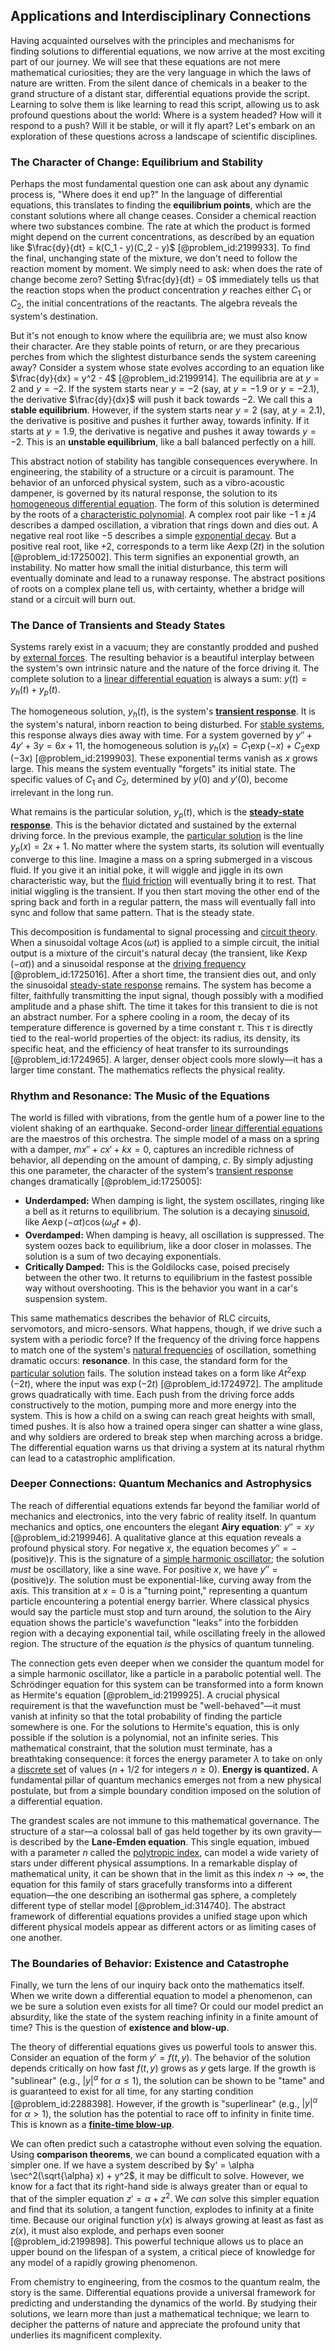 ## Applications and Interdisciplinary Connections

Having acquainted ourselves with the principles and mechanisms for finding solutions to differential equations, we now arrive at the most exciting part of our journey. We will see that these equations are not mere mathematical curiosities; they are the very language in which the laws of nature are written. From the silent dance of chemicals in a beaker to the grand structure of a distant star, differential equations provide the script. Learning to solve them is like learning to read this script, allowing us to ask profound questions about the world: Where is a system headed? How will it respond to a push? Will it be stable, or will it fly apart? Let's embark on an exploration of these questions across a landscape of scientific disciplines.

### The Character of Change: Equilibrium and Stability

Perhaps the most fundamental question one can ask about any dynamic process is, "Where does it end up?" In the language of differential equations, this translates to finding the **equilibrium points**, which are the constant solutions where all change ceases. Consider a chemical reaction where two substances combine. The rate at which the product is formed might depend on the current concentrations, as described by an equation like $\frac{dy}{dt} = k(C_1 - y)(C_2 - y)$ [@problem_id:2199933]. To find the final, unchanging state of the mixture, we don't need to follow the reaction moment by moment. We simply need to ask: when does the rate of change become zero? Setting $\frac{dy}{dt} = 0$ immediately tells us that the reaction stops when the product concentration $y$ reaches either $C_1$ or $C_2$, the initial concentrations of the reactants. The algebra reveals the system's destination.

But it's not enough to know where the equilibria are; we must also know their character. Are they stable points of return, or are they precarious perches from which the slightest disturbance sends the system careening away? Consider a system whose state evolves according to an equation like $\frac{dy}{dx} = y^2 - 4$ [@problem_id:2199914]. The equilibria are at $y=2$ and $y=-2$. If the system starts near $y=-2$ (say, at $y=-1.9$ or $y=-2.1$), the derivative $\frac{dy}{dx}$ will push it back towards $-2$. We call this a **stable equilibrium**. However, if the system starts near $y=2$ (say, at $y=2.1$), the derivative is positive and pushes it further away, towards infinity. If it starts at $y=1.9$, the derivative is negative and pushes it away towards $y=-2$. This is an **unstable equilibrium**, like a ball balanced perfectly on a hill.

This abstract notion of stability has tangible consequences everywhere. In engineering, the stability of a structure or a circuit is paramount. The behavior of an unforced physical system, such as a vibro-acoustic dampener, is governed by its natural response, the solution to its [homogeneous differential equation](@article_id:175902). The form of this solution is determined by the roots of a [characteristic polynomial](@article_id:150415). A complex root pair like $-1 \pm j4$ describes a damped oscillation, a vibration that rings down and dies out. A negative real root like $-5$ describes a simple [exponential decay](@article_id:136268). But a positive real root, like $+2$, corresponds to a term like $A\exp(2t)$ in the solution [@problem_id:1725002]. This term signifies an exponential growth, an instability. No matter how small the initial disturbance, this term will eventually dominate and lead to a runaway response. The abstract positions of roots on a complex plane tell us, with certainty, whether a bridge will stand or a circuit will burn out.

### The Dance of Transients and Steady States

Systems rarely exist in a vacuum; they are constantly prodded and pushed by [external forces](@article_id:185989). The resulting behavior is a beautiful interplay between the system's own intrinsic nature and the nature of the force driving it. The complete solution to a [linear differential equation](@article_id:168568) is always a sum: $y(t) = y_h(t) + y_p(t)$.

The homogeneous solution, $y_h(t)$, is the system's **[transient response](@article_id:164656)**. It is the system's natural, inborn reaction to being disturbed. For [stable systems](@article_id:179910), this response always dies away with time. For a system governed by $y'' + 4y' + 3y = 6x+11$, the homogeneous solution is $y_h(x) = C_1\exp(-x) + C_2\exp(-3x)$ [@problem_id:2199903]. These exponential terms vanish as $x$ grows large. This means the system eventually "forgets" its initial state. The specific values of $C_1$ and $C_2$, determined by $y(0)$ and $y'(0)$, become irrelevant in the long run.

What remains is the particular solution, $y_p(t)$, which is the **[steady-state response](@article_id:173293)**. This is the behavior dictated and sustained by the external driving force. In the previous example, the [particular solution](@article_id:148586) is the line $y_p(x) = 2x+1$. No matter where the system starts, its solution will eventually converge to this line. Imagine a mass on a spring submerged in a viscous fluid. If you give it an initial poke, it will wiggle and jiggle in its own characteristic way, but the [fluid friction](@article_id:268074) will eventually bring it to rest. That initial wiggling is the transient. If you then start moving the other end of the spring back and forth in a regular pattern, the mass will eventually fall into sync and follow that same pattern. That is the steady state.

This decomposition is fundamental to signal processing and [circuit theory](@article_id:188547). When a sinusoidal voltage $A\cos(\omega t)$ is applied to a simple circuit, the initial output is a mixture of the circuit's natural decay (the transient, like $K\exp(-\alpha t)$) and a sinusoidal response at the [driving frequency](@article_id:181105) [@problem_id:1725016]. After a short time, the transient dies out, and only the sinusoidal [steady-state response](@article_id:173293) remains. The system has become a filter, faithfully transmitting the input signal, though possibly with a modified amplitude and a phase shift. The time it takes for this transient to die is not an abstract number. For a sphere cooling in a room, the decay of its temperature difference is governed by a time constant $\tau$. This $\tau$ is directly tied to the real-world properties of the object: its radius, its density, its specific heat, and the efficiency of heat transfer to its surroundings [@problem_id:1724965]. A larger, denser object cools more slowly—it has a larger time constant. The mathematics reflects the physical reality.

### Rhythm and Resonance: The Music of the Equations

The world is filled with vibrations, from the gentle hum of a power line to the violent shaking of an earthquake. Second-order [linear differential equations](@article_id:149871) are the maestros of this orchestra. The simple model of a mass on a spring with a damper, $m x'' + c x' + kx = 0$, captures an incredible richness of behavior, all depending on the amount of damping, $c$. By simply adjusting this one parameter, the character of the system's [transient response](@article_id:164656) changes dramatically [@problem_id:1725005]:

*   **Underdamped:** When damping is light, the system oscillates, ringing like a bell as it returns to equilibrium. The solution is a decaying [sinusoid](@article_id:274504), like $A \exp(-\alpha t) \cos(\omega_d t + \phi)$.
*   **Overdamped:** When damping is heavy, all oscillation is suppressed. The system oozes back to equilibrium, like a door closer in molasses. The solution is a sum of two decaying exponentials.
*   **Critically Damped:** This is the Goldilocks case, poised precisely between the other two. It returns to equilibrium in the fastest possible way without overshooting. This is the behavior you want in a car's suspension system.

This same mathematics describes the behavior of RLC circuits, servomotors, and micro-sensors. What happens, though, if we drive such a system with a periodic force? If the frequency of the driving force happens to match one of the system's [natural frequencies](@article_id:173978) of oscillation, something dramatic occurs: **resonance**. In this case, the standard form for the [particular solution](@article_id:148586) fails. The solution instead takes on a form like $At^2 \exp(-2t)$, where the input was $\exp(-2t)$ [@problem_id:1724972]. The amplitude grows quadratically with time. Each push from the driving force adds constructively to the motion, pumping more and more energy into the system. This is how a child on a swing can reach great heights with small, timed pushes. It is also how a trained opera singer can shatter a wine glass, and why soldiers are ordered to break step when marching across a bridge. The differential equation warns us that driving a system at its natural rhythm can lead to a catastrophic amplification.

### Deeper Connections: Quantum Mechanics and Astrophysics

The reach of differential equations extends far beyond the familiar world of mechanics and electronics, into the very fabric of reality itself. In quantum mechanics and optics, one encounters the elegant **Airy equation**: $y'' = xy$ [@problem_id:2199946]. A qualitative glance at this equation reveals a profound physical story. For negative $x$, the equation becomes $y'' = -(\text{positive})y$. This is the signature of a [simple harmonic oscillator](@article_id:145270); the solution *must* be oscillatory, like a sine wave. For positive $x$, we have $y'' = (\text{positive})y$. The solution must be exponential-like, curving away from the axis. This transition at $x=0$ is a "turning point," representing a quantum particle encountering a potential energy barrier. Where classical physics would say the particle must stop and turn around, the solution to the Airy equation shows the particle's wavefunction "leaks" into the forbidden region with a decaying exponential tail, while oscillating freely in the allowed region. The structure of the equation *is* the physics of quantum tunneling.

The connection gets even deeper when we consider the quantum model for a simple harmonic oscillator, like a particle in a parabolic potential well. The Schrödinger equation for this system can be transformed into a form known as Hermite's equation [@problem_id:2199925]. A crucial physical requirement is that the wavefunction must be "well-behaved"—it must vanish at infinity so that the total probability of finding the particle somewhere is one. For the solutions to Hermite's equation, this is only possible if the solution is a polynomial, not an infinite series. This mathematical constraint, that the solution must terminate, has a breathtaking consequence: it forces the energy parameter $\lambda$ to take on only a [discrete set](@article_id:145529) of values ($n + 1/2$ for integers $n \ge 0$). **Energy is quantized.** A fundamental pillar of quantum mechanics emerges not from a new physical postulate, but from a simple boundary condition imposed on the solution of a differential equation.

The grandest scales are not immune to this mathematical governance. The structure of a star—a colossal ball of gas held together by its own gravity—is described by the **Lane-Emden equation**. This single equation, imbued with a parameter $n$ called the [polytropic index](@article_id:136774), can model a wide variety of stars under different physical assumptions. In a remarkable display of mathematical unity, it can be shown that in the limit as this index $n \to \infty$, the equation for this family of stars gracefully transforms into a different equation—the one describing an isothermal gas sphere, a completely different type of stellar model [@problem_id:314740]. The abstract framework of differential equations provides a unified stage upon which different physical models appear as different actors or as limiting cases of one another.

### The Boundaries of Behavior: Existence and Catastrophe

Finally, we turn the lens of our inquiry back onto the mathematics itself. When we write down a differential equation to model a phenomenon, can we be sure a solution even exists for all time? Or could our model predict an absurdity, like the state of the system reaching infinity in a finite amount of time? This is the question of **existence and blow-up**.

The theory of differential equations gives us powerful tools to answer this. Consider an equation of the form $y' = f(t,y)$. The behavior of the solution depends critically on how fast $f(t,y)$ grows as $y$ gets large. If the growth is "sublinear" (e.g., $|y|^\alpha$ for $\alpha \le 1$), the solution can be shown to be "tame" and is guaranteed to exist for all time, for any starting condition [@problem_id:2288398]. However, if the growth is "superlinear" (e.g., $|y|^\alpha$ for $\alpha > 1$), the solution has the potential to race off to infinity in finite time. This is known as a **[finite-time blow-up](@article_id:141285)**.

We can often predict such a catastrophe without even solving the equation. Using **comparison theorems**, we can bound a complicated equation with a simpler one. If we have a system described by $y' = \alpha \sec^2(\sqrt{\alpha} x) + y^2$, it may be difficult to solve. However, we know for a fact that its right-hand side is always greater than or equal to that of the simpler equation $z' = \alpha + z^2$. We *can* solve this simpler equation and find that its solution, a tangent function, explodes to infinity at a finite time. Because our original function $y(x)$ is always growing at least as fast as $z(x)$, it must also explode, and perhaps even sooner [@problem_id:2199898]. This powerful technique allows us to place an upper bound on the lifespan of a system, a critical piece of knowledge for any model of a rapidly growing phenomenon.

From chemistry to engineering, from the cosmos to the quantum realm, the story is the same. Differential equations provide a universal framework for predicting and understanding the dynamics of the world. By studying their solutions, we learn more than just a mathematical technique; we learn to decipher the patterns of nature and appreciate the profound unity that underlies its magnificent complexity.